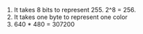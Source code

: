 1. It takes 8 bits to represent 255. 2^8 = 256.
2. It takes one byte to represent one color
3. 640 * 480 = 307200